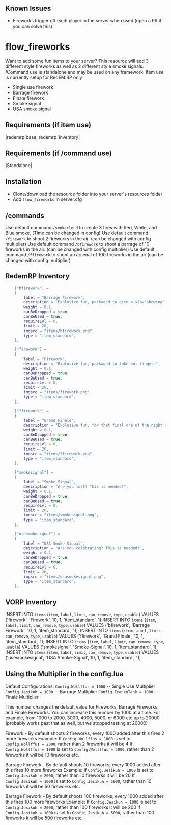 ## Known Issues

- Fireworks trigger off each player in the server when used
(open a PR if you can solve this)

# flow_fireworks
Want to add some fun items to your server? This resource will add 3 different style fireworks
as well as 2 different style smoke signals.
/Command use is standalone and may be used on any framework.
Item use is currently setup for RedEM:RP only


- Single use firework
- Barrage firework
- Finale firework
- Smoke signal
- USA smoke signal

## Requirements (if item use)
|redemrp base, redemrp_inventory|

## Requirements (if /command use)
|Standalone|

## Installation
- Clone/download the resource folder into your server's resources folder
- Add `flow_fireworks` in server.cfg

## /commands
Use default command `/smokecloud` to create 3 fires with Red, White, and Blue smoke. (Time can be changed in config)
Use default command `/firework` to shoot 2 fireworks in the air. (can be changed with config multiplier)
Use default command `/bfirework` to shoot a barrage of 10 fireworks in the air. (can be changed with config multiplier)
Use default command `/ffirework` to shoot an arsenal of 100 fireworks in the air (can be changed with config multiplier)

## RedemRP Inventory
```lua
    ["bfirework"] =
    {
        label = "Barrage Firework",
        description = "Explosive fun, packaged to give a slow showing",
        weight = 0.1,
        canBeDropped = true,
        canBeUsed = true,
        requireLvl = 0,
        limit = 20,
        imgsrc = "items/bfirework.png",
        type = "item_standard",
    },

    ["firework"] =
    {
        label = "Firework",
        description = "Explosive fun, packaged to take out fingers",
        weight = 0.1,
        canBeDropped = true,
        canBeUsed = true,
        requireLvl = 0,
        limit = 20,
        imgsrc = "items/firework.png",
        type = "item_standard",
    },

    ["ffirework"] =
    {
        label = "Grand Finale",
        description = "Explosive fun, for that final one of the night or bigger shows",
        weight = 0.1,
        canBeDropped = true,
        canBeUsed = true,
        requireLvl = 0,
        limit = 20,
        imgsrc = "items/ffirework.png",
        type = "item_standard",
    },

    ["smokesignal"] =
    {
        label = "Smoke-Signal",
        description = "Are you lost? This is needed!",
        weight = 0.1,
        canBeDropped = true,
        canBeUsed = true,
        requireLvl = 0,
        limit = 20,
        imgsrc = "items/smokesignal.png",
        type = "item_standard",
    },

    ["usasmokesignal"] =
    {
        label = "USA Smoke-Signal",
        description = "Are you celebrating? This is needed!",
        weight = 0.1,
        canBeDropped = true,
        canBeUsed = true,
        requireLvl = 0,
        limit = 20,
        imgsrc = "items/usasmokesignal.png",
        type = "item_standard",
    },
```

## VORP Inventory
INSERT INTO `items` (`item`, `label`, `limit`, `can_remove`, `type`, `usable`) VALUES ('firework', 'Firework', 10, 1, 'item_standard', 1)
INSERT INTO `items` (`item`, `label`, `limit`, `can_remove`, `type`, `usable`) VALUES ('bfirework', 'Barrage Firework', 10, 1, 'item_standard', 1);;
INSERT INTO `items` (`item`, `label`, `limit`, `can_remove`, `type`, `usable`) VALUES ('ffirework', 'Grand Finale', 10, 1, 'item_standard', 1);
INSERT INTO `items` (`item`, `label`, `limit`, `can_remove`, `type`, `usable`) VALUES ('smokesignal', 'Smoke-Signal', 10, 1, 'item_standard', 1);
INSERT INTO `items` (`item`, `label`, `limit`, `can_remove`, `type`, `usable`) VALUES ('usesmokesignal', 'USA Smoke-Signal', 10, 1, 'item_standard', 1);

## Using the Multiplier in the config.lua

Default Configurations:
`Config.Wollffus = 1000` -- Single Use Multiplier
`Config.Jesikuh = 1000` -- Barrage Multiplier
`Config.FranknTank = 1000` -- Finale Multiplier

This number changes the default value for Fireworks, Barrage Fireworks, and Finale Fireworks.
You can increase this number by 1000 at a time. For example, from 1000 to 2000, 3000, 4000, 5000, or 6000 etc up to 20000
(probably works past that as well, but we stopped testing at 20000)



Firework - By default shoots 2 fireworks; every 1000 added after this fires 2 more fireworks
Example: If `Config.Wollffus = 1000` is set to `Config.Wollffus = 2000`, rather than 2 fireworks it will be 4
If `Config.Wollffus = 1000` is set to `Config.Wollffus = 5000`, rather than 2 fireworks it will be 10 fireworks
etc.

Barrage Firework - By default shoots 10 fireworks; every 1000 added after this fires 10 more fireworks
Example: If `Config.Jesikuh = 1000` is set to `Config.Jesikuh = 2000`, rather than 10 fireworks it will be 20
If `Config.Jesikuh = 1000` is set to `Config.Jesikuh = 5000`, rather than 10 fireworks it will be 50 fireworks
etc.

Barrage Firework - By default shoots 100 fireworks; every 1000 added after this fires 100 more fireworks
Example: If `Config.Jesikuh = 1000` is set to `Config.Jesikuh = 2000`, rather than 100 fireworks it will be 200
If `Config.Jesikuh = 1000` is set to `Config.Jesikuh = 5000`, rather than 100 fireworks it will be 500 fireworks
etc.
